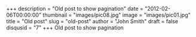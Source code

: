 +++
description = "Old post to show pagination"
date = "2012-02-06T00:00:00"
thumbnail = "images/pic08.jpg"
image = "images/pic01.jpg"
title = "Old post"
slug = "old-post"
author = "John Smith"
draft = false
disqusid = "7"
+++
Old post to show pagination